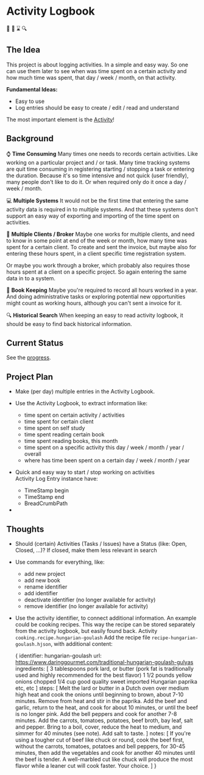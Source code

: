 # Activity Logbook

:notebook: :date: :hourglass: :mag:

## The Idea

This project is about logging activities. In a simple and easy way. So one can use them later to see when was time spent
on a certain activity and how much time was spent, that day / week / month, on that activity.

**Fundamental Ideas:**
- Easy to use
- Log entries should be easy to create / edit / read and understand


The most important element is the [Activity](src/documentation/activity.md)!


## Background

:watch: **Time Consuming**
Many times one needs to records certain activities. Like working on a particular project and / or task. Many time tracking
systems are quit time consuming in registering starting / stopping a task or entering the duration. Because it's so time
intensive and not quick (user friendly), many people don't like to do it. Or when required only do it once a day / week /
month.

:computer: **Multiple Systems**
It would not be the first time that entering the same activity data is required in to multiple systems. And that these
systems don't support an easy way of exporting and importing of the time spent on activities.

:necktie: **Multiple Clients / Broker**
Maybe one works for multiple clients, and need to know in some  point at end of the week or month, how many time was spent
for a certain client. To create and sent the invoice, but maybe also for entering these hours spent, in a client specific
time registration system.

Or maybe you work through a broker, which probably also requires those hours spent at a client on a specific project. So
again entering the same data in to a system.

:briefcase: **Book Keeping**
Maybe you're required to record all hours worked in a year. And doing administrative tasks or exploring
potential new opportunities might count as working hours, although you can't sent a invoice for it.

:mag: **Historical Search**
When keeping an easy to read activity logbook, it should be easy to find back historical information.


## Current Status

See the [progress](progress.md).


## Project Plan

- Make (per day) multiple entries in the Activity Logbook.
- Use the Activity Logbook, to extract information like:
  - time spent on certain activity / activities
  - time spent for certain client
  - time spent on self study
  - time spent reading certain book
  - time spent reading books, this month
  - time spent on a specific activity this day / week / month / year / overall
  - where has time been spent on a certain day / week / month / year

- Quick and easy way to start / stop working on activities  
  Activity Log Entry instance have:
    - TimeStamp begin
    - TimeStamp end
    - BreadCrumbPath

- 



## Thoughts

- Should (certain) Activities (Tasks / Issues) have a Status (like: Open, Closed,  ...)?
  If closed, make them less relevant in search
- Use commands for everything, like:
    - add new project
    - add new book
    - rename identifier
    - add identifier
    - deactivate identifier (no longer available for activity)
    - remove identifier (no longer available for activity)
- Use the activity identifier, to connect additional information.
  An example could be cooking recipes. This way the recipe can be stored separately from the activity logbook, but easily found back.
  Activity `cooking.recipe.hungarian-goulash`
  Add the recipe file `recipe-hungarian-goulash.hjson`, with additional content:

    {
        identifier: hungarian-goulash
        url: https://www.daringgourmet.com/traditional-hungarian-goulash-gulyas
        ingredients: [
            3 tablespoons pork lard, or butter (pork fat is traditionally used and highly recommended for the best flavor)
            1 1/2 pounds yellow onions chopped
            1/4 cup good quality sweet imported Hungarian paprika
            etc, etc
        ]
        steps: [
            Melt the lard or butter in a Dutch oven over medium high heat and cook the onions until beginning to brown, about 7-10 minutes. Remove from heat and stir in the paprika. Add the beef and garlic, return to the heat, and cook for about 10 minutes, or until the beef is no longer pink.
            Add the bell peppers and cook for another 7-8 minutes. Add the carrots, tomatoes, potatoes, beef broth, bay leaf, salt and pepper. Bring to a boil, cover, reduce the heat to medium, and simmer for 40 minutes (see note). Add salt to taste.
        ]
        notes: [
          	If you're using a tougher cut of beef like chuck or round, cook the beef first, without the carrots, tomatoes, potatoes and bell peppers, for 30-45 minutes, then add the vegetables and cook for another 40 minutes until the beef is tender.  A well-marbled cut like chuck will produce the most flavor while a leaner cut will cook faster.  Your choice.
        ]
    }


  